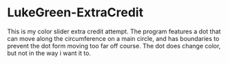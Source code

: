 # LukeGreen-ExtraCredit

This is my color slider extra credit attempt.
The program features a dot that can move along the circumference on a main circle, and has boundaries to prevent the dot form moving too far off course.
The dot does change color, but not in the way i want it to.
